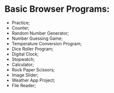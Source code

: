 # Basic Browser Programs:

* Practice;
* Counter;
* Random Number Generator;
* Number Guessing Game;
* Temperature Conversion Program;
* Dice Roller Program;
* Digital Clock;
* Stopwatch;
* Calculator;
* Rock Paper Scissors;
* Image Slider;
* Weather App Project;
* File Reader;
